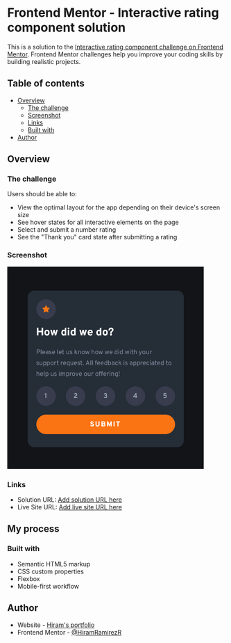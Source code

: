 # Frontend Mentor - Interactive rating component solution

This is a solution to the [Interactive rating component challenge on Frontend Mentor](https://www.frontendmentor.io/challenges/interactive-rating-component-koxpeBUmI). Frontend Mentor challenges help you improve your coding skills by building realistic projects.

## Table of contents

- [Overview](#overview)
  - [The challenge](#the-challenge)
  - [Screenshot](#screenshot)
  - [Links](#links)
  - [Built with](#built-with)
- [Author](#author)

## Overview

### The challenge

Users should be able to:

- View the optimal layout for the app depending on their device's screen size
- See hover states for all interactive elements on the page
- Select and submit a number rating
- See the "Thank you" card state after submitting a rating

### Screenshot

![](./images/screenshot.png)

### Links

- Solution URL: [Add solution URL here](https://www.frontendmentor.io/solutions/html-css-and-javascript-8X5edqLOQq/)
- Live Site URL: [Add live site URL here](https://hr-interactive-rating-component.netlify.app/)

## My process

### Built with

- Semantic HTML5 markup
- CSS custom properties
- Flexbox
- Mobile-first workflow

## Author

- Website - [Hiram's portfolio](https://hiramramirezr.github.io/profile/)
- Frontend Mentor - [@HiramRamirezR](https://www.frontendmentor.io/profile/HiramRamirezR)
